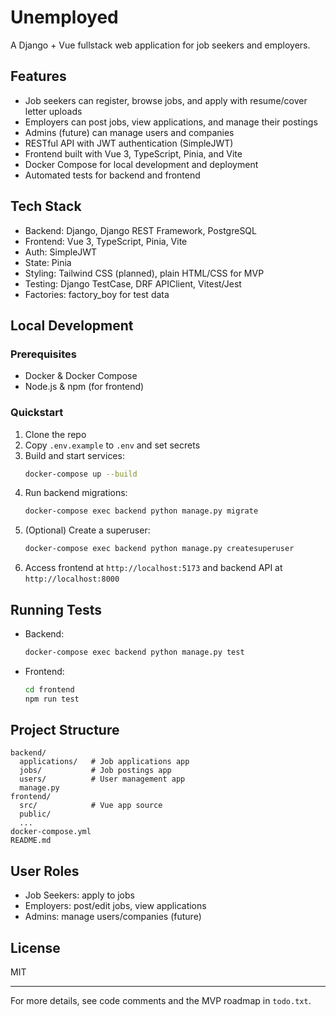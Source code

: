 # Unemployed

A Django + Vue fullstack web application for job seekers and employers.

## Features
- Job seekers can register, browse jobs, and apply with resume/cover letter uploads
- Employers can post jobs, view applications, and manage their postings
- Admins (future) can manage users and companies
- RESTful API with JWT authentication (SimpleJWT)
- Frontend built with Vue 3, TypeScript, Pinia, and Vite
- Docker Compose for local development and deployment
- Automated tests for backend and frontend

## Tech Stack
- Backend: Django, Django REST Framework, PostgreSQL
- Frontend: Vue 3, TypeScript, Pinia, Vite
- Auth: SimpleJWT
- State: Pinia
- Styling: Tailwind CSS (planned), plain HTML/CSS for MVP
- Testing: Django TestCase, DRF APIClient, Vitest/Jest
- Factories: factory_boy for test data

## Local Development

### Prerequisites
- Docker & Docker Compose
- Node.js & npm (for frontend)

### Quickstart
1. Clone the repo
2. Copy `.env.example` to `.env` and set secrets
3. Build and start services:
   ```sh
   docker-compose up --build
   ```
4. Run backend migrations:
   ```sh
   docker-compose exec backend python manage.py migrate
   ```
5. (Optional) Create a superuser:
   ```sh
   docker-compose exec backend python manage.py createsuperuser
   ```
6. Access frontend at `http://localhost:5173` and backend API at `http://localhost:8000`

## Running Tests
- Backend:
  ```sh
  docker-compose exec backend python manage.py test
  ```
- Frontend:
  ```sh
  cd frontend
  npm run test
  ```

## Project Structure
```
backend/
  applications/   # Job applications app
  jobs/           # Job postings app
  users/          # User management app
  manage.py
frontend/
  src/            # Vue app source
  public/
  ...
docker-compose.yml
README.md
```


## User Roles
- Job Seekers: apply to jobs
- Employers: post/edit jobs, view applications
- Admins: manage users/companies (future)

## License
MIT

---
For more details, see code comments and the MVP roadmap in `todo.txt`.
